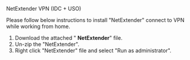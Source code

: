 NetExtender VPN (IDC + USO)

Please follow below instructions to install &quot;NetExtender&quot; connect to VPN while working from home.

1.  Download the attached &quot; **NetExtender**&quot; file.
2. Un-zip the &quot;NetExtender&quot;.
3. Right click &quot;NetExtender&quot; file and select &quot;Run as administrator&quot;.
